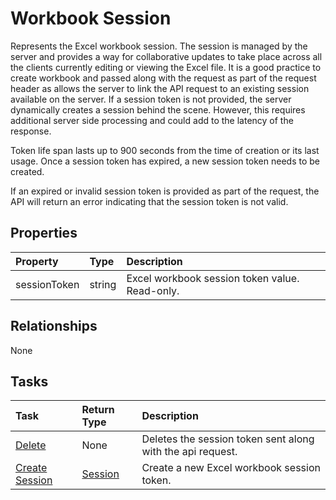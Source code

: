 # Workbook Session

Represents the Excel workbook session. The session is managed by the server and provides a way for collaborative updates to take place across all the clients currently editing or viewing the Excel file. It is a good practice to create workbook and passed along with the request as part of the request header as allows the server to link the API request to an existing session available on the server. If a session token is not provided, the server dynamically creates a session behind the scene. However, this requires additional server side processing and could add to the latency of the response. 

Token life span lasts up to 900 seconds from the time of creation or its last usage. Once a session token has expired, a new session token needs to be created. 

If an expired or invalid session token is provided as part of the request, the API will return an error indicating that the session token is not valid. 

## Properties
| Property	   | Type	|Description|
|:---------------|:--------|:----------|
|sessionToken|string|Excel workbook session token value. Read-only.|

## Relationships
None

## Tasks

| Task		   | Return Type	|Description|
|:---------------|:--------|:----------|
|[Delete](../api/session_delete.md)|None|Deletes the session token sent along with the api request.|
|[Create Session](../api/session_create.md)|[Session](session.md)|Create a new Excel workbook session token.|
